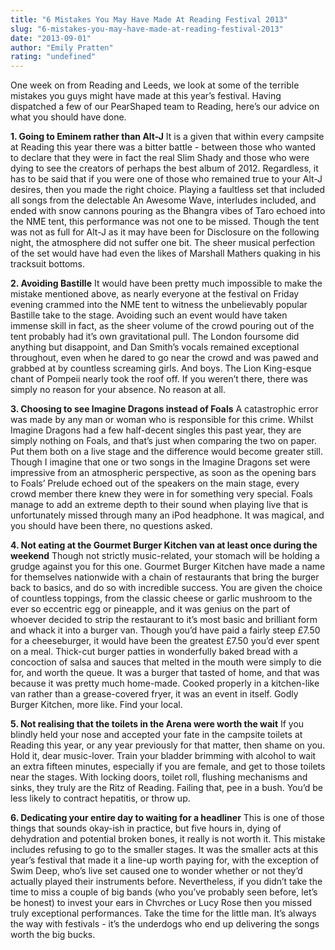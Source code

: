 ```yaml
---
title: "6 Mistakes You May Have Made At Reading Festival 2013"
slug: "6-mistakes-you-may-have-made-at-reading-festival-2013"
date: "2013-09-01"
author: "Emily Pratten"
rating: "undefined"
---
```


One week on from Reading and Leeds, we look at some of the terrible mistakes you guys might have made at this year’s festival. Having dispatched a few of our PearShaped team to Reading, here’s our advice on what you should have done.

**1\. Going to Eminem rather than Alt-J** It is a given that within every campsite at Reading this year there was a bitter battle - between those who wanted to declare that they were in fact the real Slim Shady and those who were dying to see the creators of perhaps the best album of 2012. Regardless, it has to be said that if you were one of those who remained true to your Alt-J desires, then you made the right choice. Playing a faultless set that included all songs from the delectable An Awesome Wave, interludes included, and ended with snow cannons pouring as the Bhangra vibes of Taro echoed into the NME tent, this performance was not one to be missed. Though the tent was not as full for Alt-J as it may have been for Disclosure on the following night, the atmosphere did not suffer one bit. The sheer musical perfection of the set would have had even the likes of Marshall Mathers quaking in his tracksuit bottoms.

**2\. Avoiding Bastille** It would have been pretty much impossible to make the mistake mentioned above, as nearly everyone at the festival on Friday evening crammed into the NME tent to witness the unbelievably popular Bastille take to the stage. Avoiding such an event would have taken immense skill in fact, as the sheer volume of the crowd pouring out of the tent probably had it’s own gravitational pull. The London foursome did anything but disappoint, and Dan Smith’s vocals remained exceptional throughout, even when he dared to go near the crowd and was pawed and grabbed at by countless screaming girls. And boys. The Lion King-esque chant of Pompeii nearly took the roof off. If you weren’t there, there was simply no reason for your absence. No reason at all.

**3\. Choosing to see Imagine Dragons instead of Foals** A catastrophic error was made by any man or woman who is responsible for this crime. Whilst Imagine Dragons had a few half-decent singles this past year, they are simply nothing on Foals, and that’s just when comparing the two on paper. Put them both on a live stage and the difference would become greater still. Though I imagine that one or two songs in the Imagine Dragons set were impressive from an atmospheric perspective, as soon as the opening bars to Foals’ Prelude echoed out of the speakers on the main stage, every crowd member there knew they were in for something very special. Foals manage to add an extreme depth to their sound when playing live that is unfortunately missed through many an iPod headphone. It was magical, and you should have been there, no questions asked.

**4\. Not eating at the Gourmet Burger Kitchen van at least once during the weekend** Though not strictly music-related, your stomach will be holding a grudge against you for this one. Gourmet Burger Kitchen have made a name for themselves nationwide with a chain of restaurants that bring the burger back to basics, and do so with incredible success. You are given the choice of countless toppings, from the classic cheese or garlic mushroom to the ever so eccentric egg or pineapple, and it was genius on the part of whoever decided to strip the restaurant to it’s most basic and brilliant form and whack it into a burger van. Though you’d have paid a fairly steep £7.50 for a cheeseburger, it would have been the greatest £7.50 you’d ever spent on a meal. Thick-cut burger patties in wonderfully baked bread with a concoction of salsa and sauces that melted in the mouth were simply to die for, and worth the queue. It was a burger that tasted of home, and that was because it was pretty much home-made. Cooked properly in a kitchen-like van rather than a grease-covered fryer, it was an event in itself. Godly Burger Kitchen, more like. Find your local.

**5\. Not realising that the toilets in the Arena were worth the wait** If you blindly held your nose and accepted your fate in the campsite toilets at Reading this year, or any year previously for that matter, then shame on you. Hold it, dear music-lover. Train your bladder brimming with alcohol to wait an extra fifteen minutes, especially if you are female, and get to those toilets near the stages. With locking doors, toilet roll, flushing mechanisms and sinks, they truly are the Ritz of Reading. Failing that, pee in a bush. You’d be less likely to contract hepatitis, or throw up.

**6\. Dedicating your entire day to waiting for a headliner** This is one of those things that sounds okay-ish in practice, but five hours in, dying of dehydration and potential broken bones, it really is not worth it. This mistake includes refusing to go to the smaller stages. It was the smaller acts at this year’s festival that made it a line-up worth paying for, with the exception of Swim Deep, who’s live set caused one to wonder whether or not they’d actually played their instruments before. Nevertheless, if you didn’t take the time to miss a couple of big bands (who you’ve probably seen before, let’s be honest) to invest your ears in Chvrches or Lucy Rose then you missed truly exceptional performances. Take the time for the little man. It’s always the way with festivals - it’s the underdogs who end up delivering the songs worth the big bucks.
